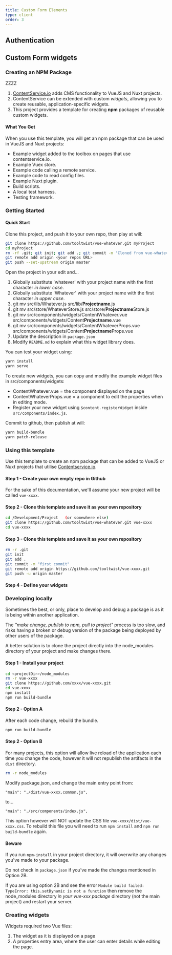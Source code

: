 ```yaml
---
title: Custom Form Elements
type: client
order: 3
---
```






## Authentication



## Custom Form widgets








### Creating an NPM Package
ZZZZ


1. [ContentService.io](https://contentservice.io/) adds CMS functionality to VueJS and Nuxt projects.
2. ContentService can be extended with custom *widgets*, allowing you to create reusable, application-specific widgets.
3. This project provides a template for creating **npm** packages of reusable custom widgets.

#### What You Get
When you use this template, you will get an npm package that can be used in VueJS and Nuxt projects:

- Example widget added to the toolbox on pages that use contentservice.io.
- Example Vuex store.
- Example code calling a remote service.
- Example code to read config files.
- Example Nuxt plugin.
- Build scripts.
- A local test harness.
- Testing framework.

### Getting Started

#### Quick Start

Clone this project, and push it to your own repo, then play at will:
```bash
git clone https://github.com/tooltwist/vue-whatever.git myProject
cd myProject
rm -rf .git; git init; git add .; git commit -m 'Cloned from vue-whatever'
git remote add origin <your repos URL>
git push --set-upstream origin master
```

Open the project in your edit and...

1. Globally substitute 'whatever' with your project name with the first character *in lower case*.
2. Globally substitute 'Whatever' with your project name with the first character *in upper case*.
3. git mv src/lib/Whatever.js src/lib/**Projectname**.js
4. git mv src/store/WhateverStore.js src/store/**Projectname**Store.js
5. git mv src/components/widgets/ContentWhatever.vue src/components/widgets/Content**Projectname**.vue
6. git mv src/components/widgets/ContentWhateverProps.vue src/components/widgets/Content**Projectname**Props.vue
7. Update the description in `package.json`
8. Modify `README.md` to explain what this widget library does.

You can test your widget using:

```bash
yarn install
yarn serve
```

To create new widgets, you can copy and modify the example widget files in src/components/widgets:

- ContentWhatever.vue = the component displayed on the page
- ContentWhateverProps.vue = a component to edit the properties when in editing mode.
- Register your new widget using `$content.registerWidget` inside `src/components/index.js`.

Commit to github, then publish at will:

```bash
yarn build-bundle
yarn patch-release
```

### Using this template

Use this template to create an npm package that can be added to VueJS or Nuxt projects that utilise [Contentservice.io](https://contentservice.io/).

#### Step 1 - Create your own empty repo in Github
For the sake of this documentation, we'll assume your new project will be called `vue-xxxx`.

#### Step 2 - Clone this template and save it as your own repository
```bash
cd /Development/Project   (or somewhere else)
git clone https://github.com/tooltwist/vue-whatever.git vue-xxxx
cd vue-xxxx
```
#### Step 3 - Clone this template and save it as your own repository
```bash
rm -r .git
git init
git add .
git commit -m "first commit"
git remote add origin https://github.com/tooltwist/vue-xxxx.git
git push -u origin master
```
#### Step 4 - Define your widgets


### Developing locally

Sometimes the best, or only, place to develop and debug a package is as it is being within another application.

The *"make change, publish to npm, pull to project"* process is too slow, and risks having a broken or debug version of the package being deployed by other users of the package.

A better solution is to clone the project directly into the node_modules directory of your project and make changes there.

#### Step 1 - Install your project
```bash
cd <projectDir>/node_modules  
rm -r vue-xxxx
git clone https://github.com/xxxx/vue-xxxx.git
cd vue-xxxx
npm install
npm run build-bundle
```

#### Step 2 - Option A
After each code change, rebuild the bundle.
```bash
npm run build-bundle
```

#### Step 2 - Option B
For many projects, this option will allow live reload of the application each time you change the code, however it will not republish the artifacts in the `dist` directory.
```bash
rm -r node_modules
```

Modify package.json, and change the main entry point from:
```vue
"main": "./dist/vue-xxxx.common.js",
```
to...
```vue
"main": "./src/components/index.js",
```

This option however will NOT update the CSS file `vue-xxxx/dist/vue-xxxx.css`. To rebuild this file you will need to run `npm install` and `npm run build-bundle` again.

#### Beware
If you run `npm-install` in your project directory, it will overwrite any changes you've made to your package.

Do not check in `package.json` if you've made the changes mentioned in Option 2B.

If you are using option 2B and see the error `Module build failed: TypeError: this.setDynamic is not a function` then remove the node_modules directory *in your vue-xxx package* directory (not the main project) and restart your server.


### Creating widgets

Widgets required two Vue files:

1. The widget as it is displayed on a page
2. A properties entry area, where the user can enter details while editing the page.
